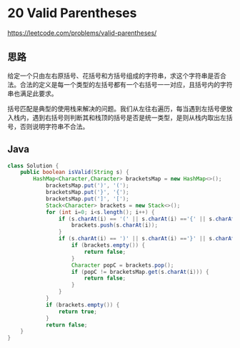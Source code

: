 # 20 Valid Parentheses

https://leetcode.com/problems/valid-parentheses/



## 思路

给定一个只由左右原括号、花括号和方括号组成的字符串，求这个字符串是否合法。合法的定义是每一个类型的左括号都有一个右括号一一对应，且括号内的字符串也满足此要求。

括号匹配是典型的使用栈来解决的问题。我们从左往右遍历，每当遇到左括号便放入栈内，遇到右括号则判断其和栈顶的括号是否是统一类型，是则从栈内取出左括号，否则说明字符串不合法。

## Java

```java
class Solution {
    public boolean isValid(String s) {
        HashMap<Character,Character> bracketsMap = new HashMap<>();
            bracketsMap.put(')', '(');
            bracketsMap.put('}', '{');
            bracketsMap.put(']', '[');
            Stack<Character> brackets = new Stack<>();
            for (int i=0; i<s.length(); i++) {
                if (s.charAt(i) == '(' || s.charAt(i) =='{' || s.charAt(i) =='[') {
                    brackets.push(s.charAt(i));
                }
                if (s.charAt(i) == ')' || s.charAt(i) =='}' || s.charAt(i) ==']') {
                    if (brackets.empty()) {
                        return false;
                    }
                    Character popC = brackets.pop();
                    if (popC != bracketsMap.get(s.charAt(i))) {
                        return false;
                    }
                }
            }
            if (brackets.empty()) {
                return true;
            }
            return false;
    }
}
```


